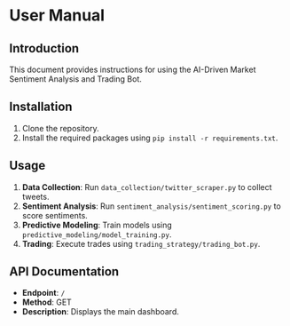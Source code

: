 # User Manual

## Introduction
This document provides instructions for using the AI-Driven Market Sentiment Analysis and Trading Bot.

## Installation
1. Clone the repository.
2. Install the required packages using `pip install -r requirements.txt`.

## Usage
1. **Data Collection**: Run `data_collection/twitter_scraper.py` to collect tweets.
2. **Sentiment Analysis**: Run `sentiment_analysis/sentiment_scoring.py` to score sentiments.
3. **Predictive Modeling**: Train models using `predictive_modeling/model_training.py`.
4. **Trading**: Execute trades using `trading_strategy/trading_bot.py`.

## API Documentation
- **Endpoint**: `/`
- **Method**: GET
- **Description**: Displays the main dashboard.
